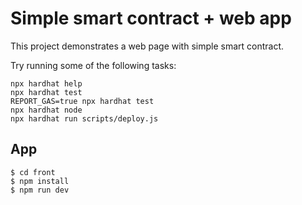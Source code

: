 # Simple smart contract + web app

This project demonstrates a web page with simple smart contract.

Try running some of the following tasks:

```shell
npx hardhat help
npx hardhat test
REPORT_GAS=true npx hardhat test
npx hardhat node
npx hardhat run scripts/deploy.js
```

## App
```shell
$ cd front
$ npm install
$ npm run dev
```
